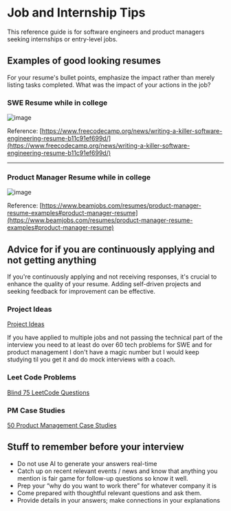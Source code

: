 # Job and Internship Tips

This reference guide is for software engineers and product managers seeking internships or entry-level jobs.


## Examples of good looking resumes

For your resume's bullet points, emphasize the impact rather than merely listing tasks completed. What was the impact of your actions in the job?


### SWE Resume while in college

![image](https://github.com/mikewash/job-and-internship-tips/assets/3858922/2c6af65b-1f63-4402-91f4-a4c46d8c50ff)

Reference: [https://www.freecodecamp.org/news/writing-a-killer-software-engineering-resume-b11c91ef699d/](https://www.freecodecamp.org/news/writing-a-killer-software-engineering-resume-b11c91ef699d/)

<hr>

### Product Manager Resume while in college

![image](https://github.com/mikewash/job-and-internship-tips/assets/3858922/cce778de-3643-45d6-9bf7-aa5732e30f1d)

Reference: [https://www.beamjobs.com/resumes/product-manager-resume-examples#product-manager-resume](https://www.beamjobs.com/resumes/product-manager-resume-examples#product-manager-resume)


## Advice for if you are continuously applying and not getting anything

If you're continuously applying and not receiving responses, it's crucial to enhance the quality of your resume. Adding self-driven projects and seeking feedback for improvement can be effective.


### Project Ideas
[Project Ideas](https://arc.dev/developer-blog/programming-project-ideas/)


If you have applied to multiple jobs and not passing the technical part of the interview you need to at least do over 60 tech problems for SWE and for product management I don't have a magic number but I would keep studying til you get it and do mock interviews with a coach. 

### Leet Code Problems
[Blind 75 LeetCode Questions](https://leetcode.com/discuss/general-discussion/460599/blind-75-leetcode-questions)

### PM Case Studies
[50 Product Management Case Studies](https://blog.producter.co/50-product-management-case-studies/)


## Stuff to remember before your interview
- Do not use AI to generate your answers real-time
- Catch up on recent relevant events / news and know that anything you mention is fair game for follow-up questions so know it well.
- Prep your “why do you want to work there” for whatever company it is
- Come prepared with thoughtful relevant questions and ask them.
- Provide details in your answers; make connections in your explanations
